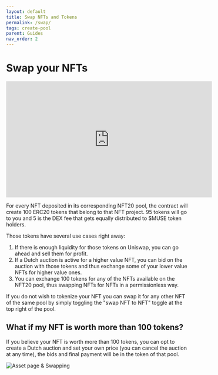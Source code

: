 ```yaml
---
layout: default
title: Swap NFTs and Tokens
permalink: /swap/
tags: create-pool
parent: Guides
nav_order: 2
---
```


# Swap your NFTs

<iframe width="560" height="315" src="https://www.youtube.com/embed/Ry4j6WvN1JM" frameborder="0" allow="accelerometer; autoplay; clipboard-write; encrypted-media; gyroscope; picture-in-picture" allowfullscreen></iframe>

For every NFT deposited in its corresponding NFT20 pool, the contract will create 100 ERC20 tokens that belong to that NFT project. 95 tokens will go to you and 5 is the DEX fee that gets equally distributed to $MUSE token holders.

Those tokens have several use cases right away:

1. If there is enough liquidity for those tokens on Uniswap, you can go ahead and sell them for profit.
1. If a Dutch auction is active for a higher value NFT, you can bid on the auction with those tokens and thus exchange some of your lower value NFTs for higher value ones.
1. You can exchange 100 tokens for any of the NFTs available on the NFT20 pool, thus swapping NFTs for NFTs in a permissionless way.

If you do not wish to tokenize your NFT you can swap it for any other NFT of the same pool by simply toggling the "swap NFT to NFT" toggle at the top right of the pool.

## What if my NFT is worth more than 100 tokens?

If you believe your NFT is worth more than 100 tokens, you can opt to create a Dutch auction and set your own price (you can cancel the auction at any time), the bids and final payment will be in the token of that pool.

![Asset page & Swapping](/assets/img/swap.gif "Asset page & Swapping")
